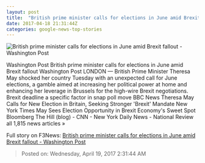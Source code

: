 ```yaml
---
layout: post
title:  "British prime minister calls for elections in June amid Brexit fallout - Washington Post"
date: 2017-04-18 21:31:44Z
categories: google-news-top-stories
---
```


![British prime minister calls for elections in June amid Brexit fallout - Washington Post](https://img.washingtonpost.com/rf/image_1484w/2010-2019/WashingtonPost/2017/04/18/Foreign/Images/2017-04-18T101835Z_1284608135_LR1ED4I0SMOME_RTRMADP_3_BRITAIN-EU-MAY.jpg)

Washington Post British prime minister calls for elections in June amid Brexit fallout Washington Post LONDON — British Prime Minister Theresa May shocked her country Tuesday with an unexpected call for June elections, a gamble aimed at increasing her political power at home and enhancing her leverage in Brussels for the high-wire Brexit negotiations. Brexit deadline a specific factor in snap poll move BBC News Theresa May Calls for New Election in Britain, Seeking Stronger 'Brexit' Mandate New York Times May Sees Election Opportunity in Brexit Economy's Sweet Spot Bloomberg The Hill (blog) - CNN - New York Daily News - National Review all 1,815 news articles »


Full story on F3News: [British prime minister calls for elections in June amid Brexit fallout - Washington Post](http://www.f3nws.com/n/MjfsSE)

> Posted on: Wednesday, April 19, 2017 2:31:44 AM
